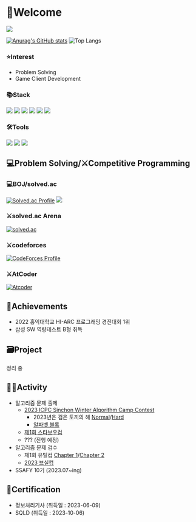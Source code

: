 # 👋Welcome
<a href="https://hits.seeyoufarm.com"><img src="https://hits.seeyoufarm.com/api/count/incr/badge.svg?url=https%3A%2F%2Fgithub.com%2FStarbow-Break%2F&count_bg=%23D39DFF&title_bg=%23555555&icon=micro-dot-blog.svg&icon_color=%23E7E7E7&title=hits&edge_flat=false"/></a>

[![Anurag's GitHub stats](https://github-readme-stats.vercel.app/api?username=Starbow-Break&show_icons=true&theme=nightowl)](https://github.com/anuraghazra/github-readme-stats)
![Top Langs](https://github-readme-stats.vercel.app/api/top-langs/?username=Starbow-Break&layout=compact&theme=onedark&langs_count=4)

### ⭐Interest ###
- Problem Solving
- Game Client Development

### 📚Stack ###
<img src="https://img.shields.io/badge/C++-00599C?style=flat-square&logo=cplusplus&logoColor=white"/> <img src="https://img.shields.io/badge/C%23-512BD4?style=flat-square&logo=csharp&logoColor=white"/> <img src="https://img.shields.io/badge/Kotlin-7F52FF?style=flat-square&logo=kotlin&logoColor=white"/> <img src="https://img.shields.io/badge/Python-3776AB?style=flat-square&logo=Python&logoColor=white"/> <img src="https://img.shields.io/badge/Unity-000000?style=flat-square&logo=unity&logoColor=white"/> <img src="https://img.shields.io/badge/Unreal Engine-0E1128?style=flat-square&logo=unreal&logoColor=white"/>
### 🛠️Tools ###
<img src="https://img.shields.io/badge/Visual Studio Code-007ACC?style=flat-square&logo=visualstudiocode&logoColor=white"/> <img src="https://img.shields.io/badge/Git-F05032?style=flat-square&logo=git&logoColor=white"/> <img src="https://img.shields.io/badge/GitHub-181717?style=flat-square&logo=github&logoColor=white"/>

## 💻Problem Solving/⚔️Competitive Programming ##
### 💻BOJ/solved.ac ###
[![Solved.ac Profile](http://mazassumnida.wtf/api/v2/generate_badge?boj=starbow)](https://solved.ac/starbow/) <img src="http://mazandi.herokuapp.com/api?handle=starbow&theme=warm"/>
### ⚔️solved.ac Arena ###
[![solved.ac](https://solvedac.junah.dev/v1/generate_badge?handle=starbow)](https://solved.ac/profile/starbow/arena)

### ⚔️codeforces ###
[![CodeForces Profile](https://cf.leed.at?id=Starbow_Break)](https://codeforces.com/profile/Starbow_Break)
### ⚔️AtCoder ###
[![Atcoder](https://atcoder.junah.dev/v2/generate_badge?name=starbow_break)](https://atcoder.jp/users/starbow_break)

## 🥇Achievements ##
- 2022 홍익대학교 HI-ARC 프로그래밍 경진대회 1위
- 삼성 SW 역량테스트 B형 취득

## 🗃️Project ##
정리 중

## 👨‍💻Activity ##
- 알고리즘 문제 출제
  - [2023 ICPC Sinchon Winter Algorithm Camp Contest](https://www.acmicpc.net/category/801)
    - 2023년은 검은 토끼의 해 [Normal](https://www.acmicpc.net/problem/27494)/[Hard](https://www.acmicpc.net/problem/29773)
    - [알파벳 블록](https://www.acmicpc.net/problem/27497)
  - [제1회 스타보우컵](https://www.acmicpc.net/category/detail/4047)
  - ??? (진행 예정)
- 알고리즘 문제 검수
  - 제1회 유틸컵 [Chapter 1](https://www.acmicpc.net/category/detail/3675)/[Chapter 2](https://www.acmicpc.net/category/detail/3910) 
  - [2023 브실컵](https://www.acmicpc.net/category/detail/3876)
- SSAFY 10기 (2023.07~ing)

## 📜Certification ##
- 정보처리기사 (취득일 : 2023-06-09)
- SQLD (취득일 : 2023-10-06)
